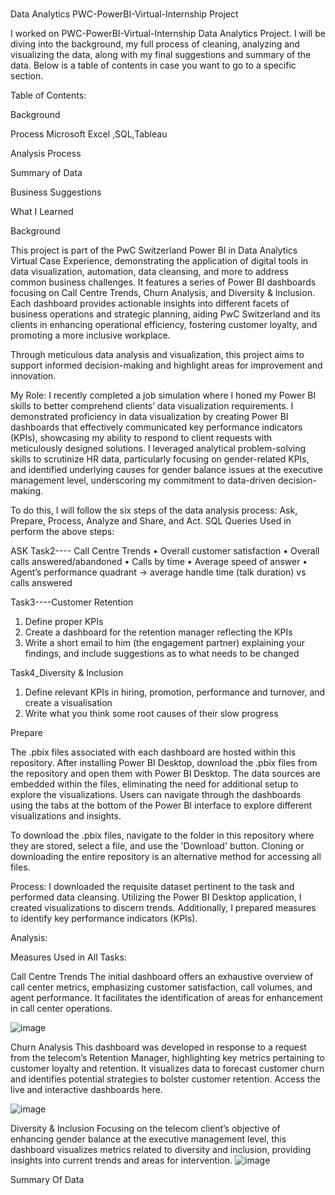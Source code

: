 # 
Data Analytics PWC-PowerBI-Virtual-Internship Project

I worked on PWC-PowerBI-Virtual-Internship Data Analytics Project. I will be diving into the background, my full process of cleaning, analyzing and visualizing the data, along with my final suggestions and summary of the data. Below is a table of contents in case you want to go to a specific section.

Table of Contents:

Background

Process Microsoft Excel ,SQL,Tableau

Analysis Process

Summary of Data

Business Suggestions

What I Learned




Background

This project is part of the PwC Switzerland Power BI in Data Analytics Virtual Case Experience, demonstrating the application of digital tools in data visualization, automation, data cleansing, and more to address common business challenges. It features a series of Power BI dashboards focusing on Call Centre Trends, Churn Analysis, and Diversity & Inclusion. Each dashboard provides actionable insights into different facets of business operations and strategic planning, aiding PwC Switzerland and its clients in enhancing operational efficiency, fostering customer loyalty, and promoting a more inclusive workplace.

Through meticulous data analysis and visualization, this project aims to support informed decision-making and highlight areas for improvement and innovation.



 

My Role: 
I recently completed a job simulation where I honed my Power BI skills to better comprehend clients’ data visualization requirements. I demonstrated proficiency in data visualization by creating Power BI dashboards that effectively communicated key performance indicators (KPIs), showcasing my ability to respond to client requests with meticulously designed solutions. I leveraged analytical problem-solving skills to scrutinize HR data, particularly focusing on gender-related KPIs, and identified underlying causes for gender balance issues at the executive management level, underscoring my commitment to data-driven decision-making.

To do this, I will follow the six steps of the data analysis process: Ask, Prepare, Process, Analyze and Share, and Act. SQL Queries Used in perform the above steps:


ASK
Task2---- Call Centre Trends
•	Overall customer satisfaction
•	Overall calls answered/abandoned
•	Calls by time
•	Average speed of answer
•	Agent’s performance quadrant -> average handle time (talk duration) vs calls answered

Task3----Customer Retention


1.	Define proper KPIs
2.	Create a dashboard for the retention manager reflecting the KPIs
3.	Write a short email to him (the engagement partner) explaining your findings, and include suggestions as to what needs to be changed



Task4_Diversity & Inclusion

1.	Define relevant KPIs in hiring, promotion, performance and turnover, and create a visualisation
2.	Write what you think some root causes of their slow progress

   Prepare

   The .pbix files associated with each dashboard are hosted within this repository. After installing Power BI Desktop, download the .pbix files from the repository and open them with Power BI Desktop. The data sources are embedded within the files, eliminating the need for additional setup to explore the visualizations. Users can navigate through the dashboards using the tabs at the bottom of the Power BI interface to explore different visualizations and insights.

To download the .pbix files, navigate to the folder in this repository where they are stored, select a file, and use the 'Download' button. Cloning or downloading the entire repository is an alternative method for accessing all files.




Process:
I downloaded the requisite dataset pertinent to the task and performed data cleansing. Utilizing the Power BI Desktop application, I created visualizations to discern trends. Additionally, I prepared measures to identify key performance indicators (KPIs).

Analysis:

Measures Used in All Tasks:



Call Centre Trends
The initial dashboard offers an exhaustive overview of call center metrics, emphasizing customer satisfaction, call volumes, and agent performance. It facilitates the identification of areas for enhancement in call center operations.

![image](https://github.com/user-attachments/assets/7eeec2f7-bac8-4ea4-b12d-f3336e275433)




Churn Analysis
This dashboard was developed in response to a request from the telecom’s Retention Manager, highlighting key metrics pertaining to customer loyalty and retention. It visualizes data to forecast customer churn and identifies potential strategies to bolster customer retention. Access the live and interactive dashboards here.

![image](https://github.com/user-attachments/assets/93e7bc69-ca0c-4f3a-b690-ab7a2dfc3e65)


Diversity & Inclusion
Focusing on the telecom client’s objective of enhancing gender balance at the executive management level, this dashboard visualizes metrics related to diversity and inclusion, providing insights into current trends and areas for intervention.
![image](https://github.com/user-attachments/assets/b028ab38-7626-44b1-bf9f-d7c1121a8752)



Summary Of Data



















